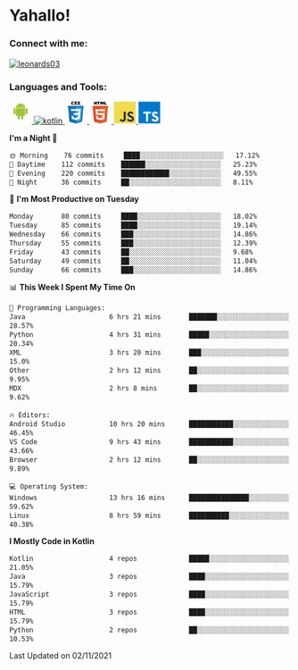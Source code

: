 # Yahallo!


<!-- ## 🔗 Links -->
### Connect with me:
<p  align="left">
<a  href="https://linkedin.com/in/leonards03"  target="blank"><img  align="center"  src="https://raw.githubusercontent.com/rahuldkjain/github-profile-readme-generator/master/src/images/icons/Social/linked-in-alt.svg"  alt="leonards03"  height="30"  width="40" /></a>
</p>

  

<h3 align="left">Languages and Tools:</h3>
<p align="left"> 
<a href="https://developer.android.com" target="_blank"> 
  <img src="https://raw.githubusercontent.com/devicons/devicon/master/icons/android/android-original-wordmark.svg" alt="android" width="40" height="40"/> 
</a> 
<a  href="https://kotlinlang.org"  target="_blank">  
  <img  src="https://www.vectorlogo.zone/logos/kotlinlang/kotlinlang-icon.svg"  alt="kotlin"  width="40"  height="40"/>  
</a>
<a href="https://www.w3schools.com/css/" target="_blank"> 
  <img src="https://raw.githubusercontent.com/devicons/devicon/master/icons/css3/css3-original-wordmark.svg" alt="css3" width="40" height="40"/> 
</a>  
<a href="https://www.w3.org/html/" target="_blank"> 
  <img src="https://raw.githubusercontent.com/devicons/devicon/master/icons/html5/html5-original-wordmark.svg" alt="html5" width="40" height="40"/> 
</a>
<a href="https://developer.mozilla.org/en-US/docs/Web/JavaScript" target="_blank"> 
  <img src="https://raw.githubusercontent.com/devicons/devicon/master/icons/javascript/javascript-original.svg" alt="javascript" width="40" height="40"/> 
</a> 
<a href="https://www.typescriptlang.org/" target="_blank"> 
  <img src="https://raw.githubusercontent.com/devicons/devicon/master/icons/typescript/typescript-original.svg" alt="typescript" width="40" height="40"/> 
</a> 
</p>

<!--START_SECTION:waka-->
**I'm a Night 🦉** 

```text
🌞 Morning    76 commits     ████░░░░░░░░░░░░░░░░░░░░░   17.12% 
🌆 Daytime    112 commits    ██████░░░░░░░░░░░░░░░░░░░   25.23% 
🌃 Evening    220 commits    ████████████░░░░░░░░░░░░░   49.55% 
🌙 Night      36 commits     ██░░░░░░░░░░░░░░░░░░░░░░░   8.11%

```
📅 **I'm Most Productive on Tuesday** 

```text
Monday       80 commits     ████░░░░░░░░░░░░░░░░░░░░░   18.02% 
Tuesday      85 commits     ████░░░░░░░░░░░░░░░░░░░░░   19.14% 
Wednesday    66 commits     ███░░░░░░░░░░░░░░░░░░░░░░   14.86% 
Thursday     55 commits     ███░░░░░░░░░░░░░░░░░░░░░░   12.39% 
Friday       43 commits     ██░░░░░░░░░░░░░░░░░░░░░░░   9.68% 
Saturday     49 commits     ██░░░░░░░░░░░░░░░░░░░░░░░   11.04% 
Sunday       66 commits     ███░░░░░░░░░░░░░░░░░░░░░░   14.86%

```


📊 **This Week I Spent My Time On** 

```text
💬 Programming Languages: 
Java                     6 hrs 21 mins       ███████░░░░░░░░░░░░░░░░░░   28.57% 
Python                   4 hrs 31 mins       █████░░░░░░░░░░░░░░░░░░░░   20.34% 
XML                      3 hrs 20 mins       ███░░░░░░░░░░░░░░░░░░░░░░   15.0% 
Other                    2 hrs 12 mins       ██░░░░░░░░░░░░░░░░░░░░░░░   9.95% 
MDX                      2 hrs 8 mins        ██░░░░░░░░░░░░░░░░░░░░░░░   9.62%

🔥 Editors: 
Android Studio           10 hrs 20 mins      ███████████░░░░░░░░░░░░░░   46.45% 
VS Code                  9 hrs 43 mins       ███████████░░░░░░░░░░░░░░   43.66% 
Browser                  2 hrs 12 mins       ██░░░░░░░░░░░░░░░░░░░░░░░   9.89%

💻 Operating System: 
Windows                  13 hrs 16 mins      ███████████████░░░░░░░░░░   59.62% 
Linux                    8 hrs 59 mins       ██████████░░░░░░░░░░░░░░░   40.38%

```

**I Mostly Code in Kotlin** 

```text
Kotlin                   4 repos             █████░░░░░░░░░░░░░░░░░░░░   21.05% 
Java                     3 repos             ████░░░░░░░░░░░░░░░░░░░░░   15.79% 
JavaScript               3 repos             ████░░░░░░░░░░░░░░░░░░░░░   15.79% 
HTML                     3 repos             ████░░░░░░░░░░░░░░░░░░░░░   15.79% 
Python                   2 repos             ██░░░░░░░░░░░░░░░░░░░░░░░   10.53%

```



 Last Updated on 02/11/2021
<!--END_SECTION:waka-->
<!-- 
<p><img align="left" src="https://github-readme-stats.vercel.app/api/top-langs?username=leonards03&show_icons=true&locale=en&layout=compact" alt="leonards03" /></p>
<p><img align="center" src="https://github-readme-streak-stats.herokuapp.com/?user=leonards03&" alt="leonards03" /></p>
 -->
<!-- - 🌱 I’m currently learning Mobile Development (Android)
 -->
<!--
**Leonards03/Leonards03** is a ✨ _special_ ✨ repository because its `README.md` (this file) appears on your GitHub profile.

Here are some ideas to get you started:

- 🔭 I’m currently working on ...
- 🌱 I’m currently learning ...
- 👯 I’m looking to collaborate on ...
- 🤔 I’m looking for help with ...
- 💬 Ask me about ...
- 📫 How to reach me: ...
- 😄 Pronouns: ...
- ⚡ Fun fact: ...
-->
